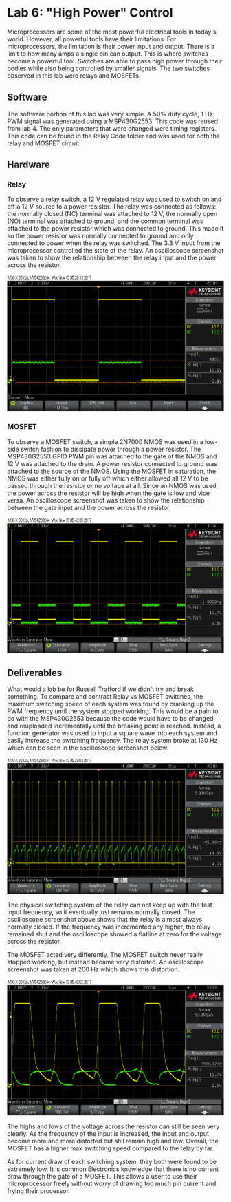 # Lab 6: "High Power" Control

Microprocessors are some of the most powerful electrical tools in today's world. However, all powerful tools have their limitations. For microprocessors, the limitation is their power input and output. There is a limit to how many amps a single pin can output. This is where switches become a powerful tool. Switches are able to pass high power through their bodies while also being controlled by smaller signals. The two switches observed in this lab were relays and MOSFETs.

## Software

The software portion of this lab was very simple. A 50% duty cycle, 1 Hz PWM signal was generated using a MSP430G2553. This code was reused from lab 4. The only parameters that were changed were timing registers. This code can be found in the Relay Code folder and was used for both the relay and MOSFET circuit. 

## Hardware

### Relay

To observe a relay switch, a 12 V regulated relay was used to switch on and off a 12 V source to a power resistor. The relay was connected as follows: the normally closed (NC) terminal was attached to 12 V, the normally open (NO) terminal was attached to ground, and the common terminal was attached to the power resistor which was connected to ground. This made it so the power resistor was normally connected to ground and only connected to power when the relay was switched. The 3.3 V input from the microprocessor controlled the state of the relay. An oscilloscope screenshot was taken to show the relationship between the relay input and the power across the resistor.

![alt text](https://github.com/RU09342/lab-6taking-control-over-your-embedded-life-team-tanner-and-russell/blob/master/High%20Power%20Control/Oscilloscope%20Screen%20Shots/Relay%20Control.png)

### MOSFET

To observe a MOSFET switch, a simple 2N7000 NMOS was used in a low-side switch fashion to dissipate power through a power resistor. The MSP430G2553 GPIO PWM pin was attached to the gate of the NMOS and 12 V was attached to the drain. A power resistor connected to ground was attached to the source of the NMOS. Using the MOSFET in saturation, the NMOS was either fully on or fully off which either allowed all 12 V to be passed through the resistor or no voltage at all. Since an NMOS was used, the power across the resistor will be high when the gate is low and vice versa. An oscilloscope screenshot was taken to show the relationship between the gate input and the power across the resistor.

![alt text](https://github.com/RU09342/lab-6taking-control-over-your-embedded-life-team-tanner-and-russell/blob/master/High%20Power%20Control/Oscilloscope%20Screen%20Shots/MOSFET%20Control.png)

## Deliverables

What would a lab be for Russell Trafford if we didn't try and break something. To compare and contrast Relay vs MOSFET switches, the maximum switching speed of each system was found by cranking up the PWM frequency until the system stopped working. This would be a pain to do with the MSP430G2553 because the code would have to be changed and reuploaded incrementally until the breaking point is reached. Instead, a function generator was used to input a square wave into each system and easily increase the switching frequency. The relay system broke at 130 Hz which can be seen in the oscilloscope screenshot below.

![alt text](https://github.com/RU09342/lab-6taking-control-over-your-embedded-life-team-tanner-and-russell/blob/master/High%20Power%20Control/Oscilloscope%20Screen%20Shots/Relay%20Break%20Frequency.png)

The physical switching system of the relay can not keep up with the fast input frequency, so it eventually just remains normally closed. The oscilloscope screenshot above shows that the relay is almost always normally closed. If the frequency was incremented any higher, the relay remained shut and the oscilloscope showed a flatline at zero for the voltage across the resistor.

The MOSFET acted very differently. The MOSFET switch never really stopped working, but instead became very distorted. An oscilloscope screenshot was taken at 200 Hz which shows this distortion.

![alt text](https://github.com/RU09342/lab-6taking-control-over-your-embedded-life-team-tanner-and-russell/blob/master/High%20Power%20Control/Oscilloscope%20Screen%20Shots/MOSFET%20Break%20Frequency.png)


The highs and lows of the voltage across the resistor can still be seen very clearly. As the frequency of the input is increased, the input and output become more and more distorted but still remain high and low. Overall, the MOSFET has a higher max switching speed compared to the relay by far.

As for current draw of each switching system, they both were found to be extremely low. It is common Electronics knowledge that there is no current draw through the gate of a MOSFET. This allows a user to use their microprocessor freely without worry of drawing too much pin current and frying their processor.